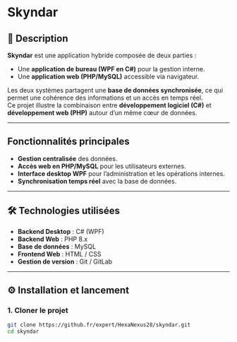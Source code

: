 # Skyndar

## 📌 Description

**Skyndar** est une application hybride composée de deux parties :

- Une **application de bureau (WPF en C#)** pour la gestion interne.
- Une **application web (PHP/MySQL)** accessible via navigateur.

Les deux systèmes partagent une **base de données synchronisée**, ce qui permet une cohérence des informations et un accès en temps réel.  
Ce projet illustre la combinaison entre **développement logiciel (C#)** et **développement web (PHP)** autour d’un même cœur de données.

---

## Fonctionnalités principales

- **Gestion centralisée** des données.
- **Accès web en PHP/MySQL** pour les utilisateurs externes.
- **Interface desktop WPF** pour l’administration et les opérations internes.
- **Synchronisation temps réel** avec la base de données.

---

## 🛠️ Technologies utilisées

- **Backend Desktop** : C# (WPF)
- **Backend Web** : PHP 8.x
- **Base de données** : MySQL
- **Frontend Web** : HTML / CSS
- **Gestion de version** : Git / GitLab

---

## ⚙️ Installation et lancement

### 1. Cloner le projet

```bash
git clone https://github.fr/expert/HexaNexus28/skyndar.git
cd skyndar
```
